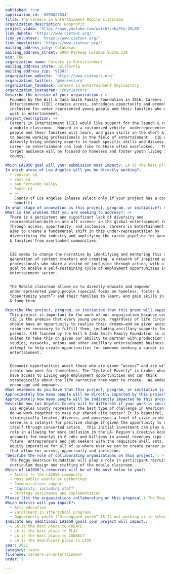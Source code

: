 ```yaml
---
published: true
application_id: '8098027034'
title: The Careers in Entertainment Mobile Classroom
organization_description: Nonprofit
project_video: 'https://www.youtube.com/watch?v=bjPIu-ZGLX0'
link_donate: 'https://www.cietour.org/'
link_volunteer: 'https://www.cietour.org/'
link_newsletter: 'https://www.cietour.org/'
mailing_address_city: Calabasas
mailing_address_street: 5000 Parkway Calabas Suite 230
ein: TBD
organization_name: Careers in Entertainment
mailing_address_state: California
mailing_address_zip: '91302'
organization_website: 'https://www.cietours.org'
organization_twitter: '@myciestory'
organization_facebook: Careers in Entertainment @myciestory
organization_instagram: '@myciestory'
Describe the mission of your organization.: >-
  Founded by the Will & Jada Smith Family Foundation in 2016, Careers in
  Entertainment (CIE) creates access, introduces opportunity and promotes
  inclusion for under represented young people and their families who want to
  work in entertainment.   
project_description: >+
  Careers in Entertainment (CIE) would like support for the launch & creation of
  a mobile classroom.  Housed in a customized vehicle  underrepresented young
  people and their families will learn, and gain skills in the short & long term
  to become working professionals in the field of entertainment.  CIE will
  directly bring industry experts to teach specific skills and discuss what a
  career in entertainment can look like to those often overlooked.   The initial
  target audience will be focused on homeless and foster youth living in LA
  county.

Which LA2050 goal will your submission most impact?: LA is the best place to LEARN
In which areas of Los Angeles will you be directly working?:
  - Central LA
  - East LA
  - San Fernando Valley
  - South LA
  - >-
    County of Los Angeles (please select only if your project has a countywide
    benefit)
In what stage of innovation is this project, program, or initiative?: Pilot project or new program (testing or implementing a new idea)
What is the problem that you are seeking to address?: >+
  There is a persistent and significant lack of diversity and
  representation—both on and off screen— in the global entertainment industry.
  Through access, opportunity, and inclusion, Careers in Entertainment (CIE)
  aims to create a fundamental shift in this under-representation by
  diversifying the industry and amplifying the career pipeline for young people
  & families from overlooked communities. 


  CIE seeks to change the narrative by identifying and mentoring this next
  generation of content creators and creating  a network of inspired and trained
  professionals who share a vision of inclusion through action, with a long-term
  goal to enable a self-sustaining cycle of employment opportunities in the
  entertainment sector. 


  The Mobile classroom allows us to directly educate and empower
  underrepresented young people (special focus on homeless, foster &
  “opportunity youth”) and their families to learn, and gain skills in the short
  & long term. 

Describe the project, program, or initiative that this grant will support to address the problem identified.: >-
  This project is important to the work of our organization because central to
  CIE is the premise that every young person, regardless of life circumstances,
  should have an opportunity to realize their dreams—and be given access to the
  resources necessary to fulfill them, including ancillary supports for their
  parents. CIE founded by the Will & Jada Smith Family Foundation is uniquely
  suited to take this on given our ability to partner with production companies,
  studios, networks, unions and other ancillary entertainment business all in an
  attempt to help create opportunities for someone seeking a career in
  entertainment. 


  Economic opportunities await those who are given “access” and are willing to
  create new ones for themselves. The “Cycle of Poverty” is broken when people
  have access to Living wage employment opportunities and can think
  strategically about the life narrative they want to create.  We endeavor to
  encourage and empower.
What evidence do you have that this project, program, or initiative is or will be successful, and how will you define and measure success?: "We will define and measure success by:\n*\tPurchasing a customized mobile classroom vehicle\n*\tProviding participating youth with hands-on experience and learning in their local entertainment industry \n*\tProviding  an access point into the entertainment industry for up to 1,000 or more young people from traditionally underserved communities across LA county \n*\tUpdating the CIE \"Dream Big Curriculum\" (broken into 7 areas: Mental, Emotional, Physical, Social (family and community), Educational, Professional, Financial).\n*\tWorking collectively with  industry partners to identify potential internship, apprenticeship or employment opportunities \n\nOur vision for success for this project is we are playing a role in addressing the challenges for people living in underserved communities.  We understand the issues are nuanced but we aim to inspire the pursuit of sensible and sustainable solutions. Simply put: Careers in Entertainment wants to help young people and their families change their own lives through their own efforts.   \n"
Approximately how many people will be directly impacted by this project, program, or initiative?: '1500'
Approximately how many people will be indirectly impacted by this project, program, or initiative?: '5000'
Describe how Los Angeles County will be different if your work is successful.: >-
  Los Angeles County represents the best type of challenge in American life: How
  do we work together to make our shared city better? It is beautiful,
  strategically located, diverse, and possesses a level of civic pride that can
  serve as a catalyst for positive change if given the opportunity to express
  itself through concerted action.  This initial investment can play a long term
  role in allowing for more inclusion in the LA- Region's Creative economy which
  accounts for nearly1 in 6 jobs and billions in annual revenues ripe for both
  future  entrepreneurs and job seekers with the requisite skill sets. It is an
  equity imperative for all of us where ever we can to create career pathways
  that allow for access, opportunity and inclusion.  
'Describe the role of collaborating organizations on this project.': >-
  The Peggy Beatrice Foundation will play a role in participant recruitment,
  curriculum design and staffing of the mobile classroom.
Which of LA2050’s resources will be of the most value to you?:
  - Access to the LA2050 community
  - Host public events or gatherings
  - Communications support
  - 'Capacity, including staff'
  - Strategy assistance and implementation
Please list the organizations collaborating on this proposal.: The Peggy Beatrice Foundation
Which metrics will you impact?:
  - Arts education
  - Enrollment in afterschool programs
  - Opportunity youth (“Disengaged youth” 16-24 not working or in school)
Indicate any additional LA2050 goals your project will impact.:
  - LA is the best place to CREATE
  - LA is the best place to PLAY
  - LA is the best place to CONNECT
  - LA is the healthiest place to LIVE
year: 2021
category: learn
filename: careers-in-entertainment
order: 9

---
```


